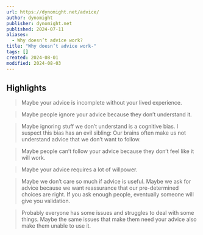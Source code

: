```yaml
---
url: https://dynomight.net/advice/
author: dynomight
publisher: dynomight.net
published: 2024-07-11
aliases:
  - Why doesn’t advice work?
title: "Why doesn’t advice work-"
tags: []
created: 2024-08-01
modified: 2024-08-03
---
```


## Highlights

> Maybe your advice is incomplete without your lived experience.

> Maybe people ignore your advice because they don’t understand it.

> Maybe ignoring stuff we don’t understand is a cognitive bias. I suspect this bias has an evil sibling: Our brains often make us not understand advice that we don’t want to follow.

> Maybe people can’t follow your advice because they don’t feel like it will work.

> Maybe your advice requires a lot of willpower.

> Maybe we don’t care so much if advice is useful. Maybe we ask for advice because we want reassurance that our pre-determined choices are right. If you ask enough people, eventually someone will give you validation.

> Probably everyone has some issues and struggles to deal with some things. Maybe the same issues that make them need your advice also make them unable to use it.

